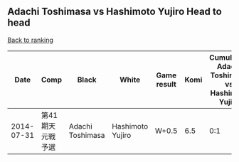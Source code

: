 ## Adachi Toshimasa vs Hashimoto Yujiro Head to head

[Back to ranking](../../index.md)




| **Date** | **Comp** | **Black** | **White** | **Game result** | **Komi** | **Cumulative Adachi Toshimasa vs Hashimoto Yujiro** | **Adachi Toshimasa streak** | **Hashimoto Yujiro streak** | 
| --- | --- | --- | --- | --- | --- | --- | --- | --- |
| 2014-07-31 | 第41期天元戦予選 | Adachi Toshimasa | Hashimoto Yujiro | W+0.5 | 6.5 | 0:1 | 0 | 1 |




